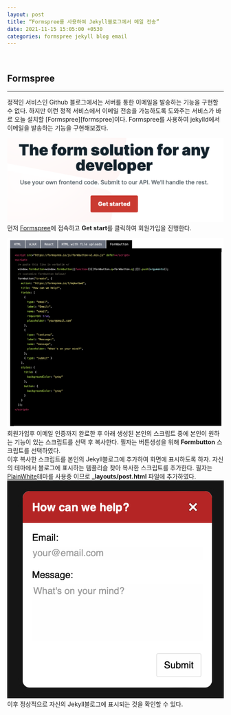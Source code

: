 ```yaml
---
layout: post
title: “Formspree를 사용하여 Jekyll블로그에서 메일 전송”
date: 2021-11-15 15:05:00 +0530
categories: formspree jekyll blog email
---
```


<br>

## Formspree
<hr>
정적인 서비스인 Github 블로그에서는 서버를 통한 이메일을 발송하는 기능을 구현할 수 없다. 하지만 이런 정적 서비스에서 이메일 전송을 가능하도록 도와주는 서비스가 바로 오늘 설치할 [Formspree][formspree]이다.
Formspree를 사용하여 jekylld에서 이메일을 발송하는 기능을 구현해보겠다.
<br>

![Signup](/../image/2021/11/15/signup.png)
먼저 [Formspree][formspree]에 접속하고 **Get start**를 클릭하여 회원가입을 진행한다.
<br>

![Formbutton](/../image/2021/11/15/Formbutton.png)
회원가입후 이메일 인증까지 완료한 후 아래 생성된 본인의 스크립트 중에 본인이 원하는 기능이 있는 스크립트를 선택 후 복사한다. 필자는 버튼생성을 위해 **Formbutton** 스크립트를 선택하였다.
<br>
이후 복사한 스크립트를 본인의 Jekyll블로그에 추가하여 화면에 표시하도록 하자. 자신의 테마에서 블로그에 표시하는 템플리슬 찾아 복사한 스크립트를 추가한다. 필자는 [PlainWhite][plainwhite]테마를 사용중 이므로 **_layouts/post.html** 파일에 추가하였다.
<br>
![complete](/../image/2021/11/15/complete.png)
이후 정상적으로 자신의 Jekyll블로그에 표시되는 것을 확인할 수 있다.


[plainwhite]: https://github.com/samarsault/plainwhite-jekyll
[formspree]: https://formspree.io
